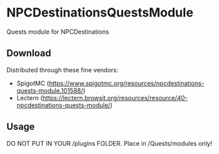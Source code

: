 # NPCDestinationsQuestsModule
Quests module for NPCDestinations

## Download

Distributed through these fine vendors:
- SpigotMC (https://www.spigotmc.org/resources/npcdestinations-quests-module.101588/)
- Lectern (https://lectern.browsit.org/resources/resource/40-npcdestinations-quests-module/)

## Usage

DO NOT PUT IN YOUR /plugins FOLDER. Place in /Quests/modules only!

